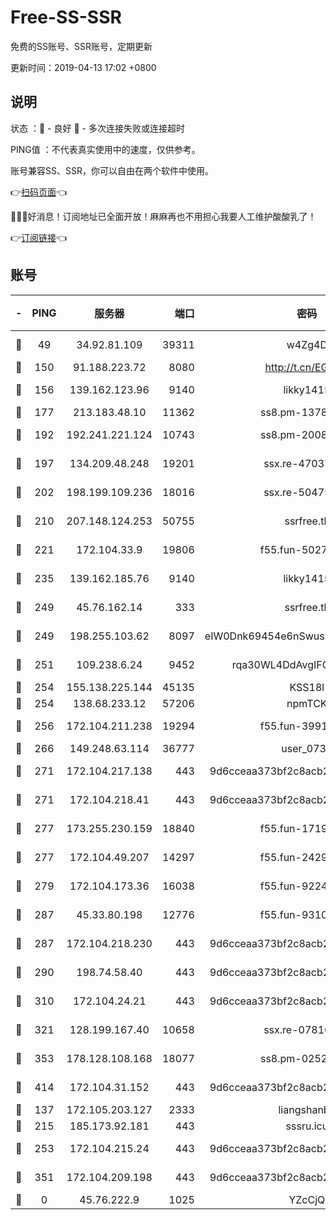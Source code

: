 # Free-SS-SSR

免费的SS账号、SSR账号，定期更新

更新时间：2019-04-13 17:02 +0800

## 说明

状态     ：🙂 - 良好 🙁 - 多次连接失败或连接超时

PING值   ：不代表真实使用中的速度，仅供参考。

账号兼容SS、SSR，你可以自由在两个软件中使用。

👉[扫码页面](https://liesauer.github.io/Free-SS-SSR/)👈

🎉🎉🎉好消息！订阅地址已全面开放！麻麻再也不用担心我要人工维护酸酸乳了！

👉[订阅链接](https://www.liesauer.net/yogurt/subscribe?ACCESS_TOKEN=DAYxR3mMaZAsaqUb)👈

## 账号

|-|PING|服务器|端口|密码|加密方式|区域|
|:----:|:----:|:-----:|-----:|:----:|:----:|:----:|
|🙂|49|34.92.81.109|39311|w4Zg4D|chacha20-ietf|US|
|🙂|150|91.188.223.72|8080|http://t.cn/EGJIyrl|rc4-md5|RU|
|🙂|156|139.162.123.96|9140|likky1415|aes-256-cfb|JP|
|🙂|177|213.183.48.10|11362|ss8.pm-13781696|rc4-md5|RU|
|🙂|192|192.241.221.124|10743|ss8.pm-20087644|aes-256-cfb|US|
|🙂|197|134.209.48.248|19201|ssx.re-47037445|aes-256-cfb|US|
|🙂|202|198.199.109.236|18016|ssx.re-50475816|aes-256-cfb|US|
|🙂|210|207.148.124.253|50755|ssrfree.tk|aes-256-cfb|SG|
|🙂|221|172.104.33.9|19806|f55.fun-50279923|aes-256-cfb|SG|
|🙂|235|139.162.185.76|9140|likky1415|aes-256-cfb|DE|
|🙂|249|45.76.162.14|333|ssrfree.tk|aes-256-cfb|SG|
|🙂|249|198.255.103.62|8097|eIW0Dnk69454e6nSwuspv9DmS201tQ0D|aes-256-cfb|US|
|🙂|251|109.238.6.24|9452|rqa30WL4DdAvgIFG6Fs3znzTa|aes-256-cfb|FR|
|🙂|254|155.138.225.144|45135|KSS18l|rc4-md5|US|
|🙂|254|138.68.233.12|57206|npmTCK|rc4-md5|US|
|🙂|256|172.104.211.238|19294|f55.fun-39915155|aes-256-cfb|US|
|🙂|266|149.248.63.114|36777|user_0731|chacha20|CA|
|🙂|271|172.104.217.138|443|9d6cceaa373bf2c8acb22e60b6a58be6|aes-256-cfb|US|
|🙂|271|172.104.218.41|443|9d6cceaa373bf2c8acb22e60b6a58be6|aes-256-cfb|US|
|🙂|277|173.255.230.159|18840|f55.fun-17191367|aes-256-cfb|US|
|🙂|277|172.104.49.207|14297|f55.fun-24293624|aes-256-cfb|SG|
|🙂|279|172.104.173.36|16038|f55.fun-92247819|aes-256-cfb|SG|
|🙂|287|45.33.80.198|12776|f55.fun-93107872|aes-256-cfb|US|
|🙂|287|172.104.218.230|443|9d6cceaa373bf2c8acb22e60b6a58be6|aes-256-cfb|US|
|🙂|290|198.74.58.40|443|9d6cceaa373bf2c8acb22e60b6a58be6|aes-256-cfb|US|
|🙂|310|172.104.24.21|443|9d6cceaa373bf2c8acb22e60b6a58be6|aes-256-cfb|US|
|🙂|321|128.199.167.40|10658|ssx.re-07816101|aes-256-cfb|SG|
|🙂|353|178.128.108.168|18077|ss8.pm-02520646|aes-256-cfb|SG|
|🙂|414|172.104.31.152|443|9d6cceaa373bf2c8acb22e60b6a58be6|aes-256-cfb|US|
|🙂|137|172.105.203.127|2333|liangshanbo|chacha20|JP|
|🙂|215|185.173.92.181|443|sssru.icu|rc4-md5|RU|
|🙂|253|172.104.215.24|443|9d6cceaa373bf2c8acb22e60b6a58be6|aes-256-cfb|US|
|🙂|351|172.104.209.198|443|9d6cceaa373bf2c8acb22e60b6a58be6|aes-256-cfb|US|
|🙁|0|45.76.222.9|1025|YZcCjQ|rc4-md5|JP|
